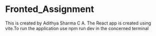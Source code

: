 # Fronted_Assignment
This is created by Adithya Sharma C A.
The React app is created using vite.To run the application use npm run dev in the concerned terminal
